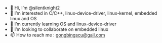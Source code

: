 - 👋 Hi, I’m @silentknight2
- 👀 I’m interested in C/C++, linux-device-driver, linux-kernel, embedded linux and OS
- 🌱 I’m currently learning OS and linux-device-driver
- 💞️ I’m looking to collaborate on embedded linux
- 📫 How to reach me : gongbingscu@gail.com

<!---
silentknight2/silentknight2 is a ✨ special ✨ repository because its `README.md` (this file) appears on your GitHub profile.
You can click the Preview link to take a look at your changes.
--->
